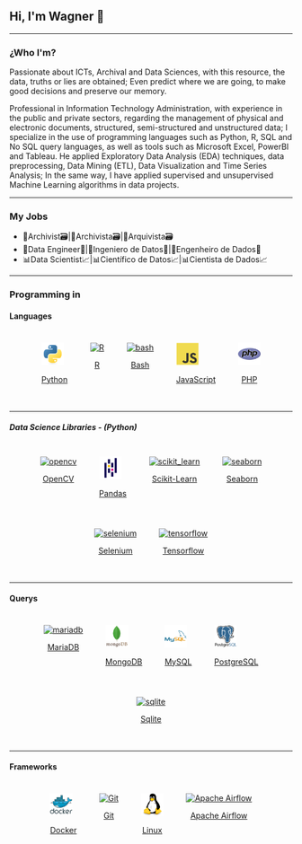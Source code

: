 ## Hi, I'm Wagner 👋
____
###  ¿Who I'm?

Passionate about ICTs, Archival and Data Sciences, with this resource, the data, truths or lies are obtained; Even predict where we are going, to make good decisions and preserve our memory. 

Professional in Information Technology Administration, with experience in the public and private sectors, regarding the management of physical and electronic documents, structured, semi-structured and unstructured data; I specialize in the use of programming languages such as Python, R, SQL and No SQL query languages, as well as tools such as Microsoft Excel, PowerBI and Tableau. He applied Exploratory Data Analysis (EDA) techniques, data preprocessing, Data Mining (ETL), Data Visualization and Time Series Analysis; In the same way, I have applied supervised and unsupervised Machine Learning algorithms in data projects.
____
### My Jobs

* 📑Archivist🗃️|📑Archivista🗃️|📑Arquivista🗃️
* 💽Data Engineer💾|💽Ingeniero de Datos💾|💽Engenheiro de Dados💾
* 📊Data Scientist📈|📊Científico de Datos📈|📊Cientista de Dados📈 
____
### Programming in

#### Languages

<div style="display: flex; justify-content: center; flex-wrap: wrap;">
    <div style="margin: 20px;">
        <a href="https://www.python.org" target="_blank" rel="noreferrer">
            <img src="https://raw.githubusercontent.com/devicons/devicon/master/icons/python/python-original.svg" alt="python" width="40" height="40"/>
            <p style="text-align: center;">Python</p>
        </a></div>
    <div style="margin: 20px;">
        <a href="https://www.r-project.org/" target="_blank" rel="noreferrer">
            <img src="https://www.r-project.org/Rlogo.png" alt="R" width="40" height="40"/>
            <p style="text-align: center;">R</p>
        </a>
    </div>
    <div style="margin: 20px;">
        <a href="https://www.gnu.org/software/bash/" target="_blank" rel="noreferrer">
            <img src="https://www.vectorlogo.zone/logos/gnu_bash/gnu_bash-icon.svg" alt="bash" width="40" height="40"/>
            <p style="text-align: center;">Bash</p>
        </a>
    </div>
    <div style="margin: 20px;">
        <a href="https://developer.mozilla.org/en-US/docs/Web/JavaScript" target="_blank" rel="noreferrer">
            <img src="https://raw.githubusercontent.com/devicons/devicon/master/icons/javascript/javascript-original.svg" alt="javascript" width="40" height="40"/>
            <p style="text-align: center;">JavaScript</p>
        </a>
    </div>
    <div style="margin: 20px;">
        <a href="https://www.php.net" target="_blank" rel="noreferrer">
            <img src="https://raw.githubusercontent.com/devicons/devicon/master/icons/php/php-original.svg" alt="php" width="40" height="40"/>
            <p style="text-align: center;">PHP</p>
        </a>
    </div>
</div>

____

##### Data Science Libraries - (Python)

<div style="display: flex; justify-content: center; flex-wrap: wrap;">
    <div style="margin: 20px;">
        <a href="https://opencv.org/" target="_blank" rel="noreferrer">
            <img src="https://www.vectorlogo.zone/logos/opencv/opencv-icon.svg" alt="opencv" width="40" height="40"/>
            <p style="text-align: center;">OpenCV</p>
        </a>
    </div>
    <div style="margin: 20px;">
        <a href="https://pandas.pydata.org/" target="_blank" rel="noreferrer">
            <img src="https://raw.githubusercontent.com/devicons/devicon/2ae2a900d2f041da66e950e4d48052658d850630/icons/pandas/pandas-original.svg" alt="pandas" width="40" height="40"/>
            <p style="text-align: center;">Pandas</p>
        </a>
    </div>
    <div style="margin: 20px;">
        <a href="https://scikit-learn.org/" target="_blank" rel="noreferrer">
            <img src="https://upload.wikimedia.org/wikipedia/commons/0/05/Scikit_learn_logo_small.svg" alt="scikit_learn" width="40" height="40"/>
            <p style="text-align: center;">Scikit-Learn</p>
        </a>
    </div>
    <div style="margin: 20px;">
        <a href="https://seaborn.pydata.org/" target="_blank" rel="noreferrer">
            <img src="https://seaborn.pydata.org/_images/logo-mark-lightbg.svg" alt="seaborn" width="40" height="40"/>
            <p style="text-align: center;">Seaborn</p>
        </a>
    </div>
    <div style="margin: 20px;">
        <a href="https://www.selenium.dev" target="_blank" rel="noreferrer">
            <img src="https://raw.githubusercontent.com/detain/svg-logos/780f25886640cef088af994181646db2f6b1a3f8/svg/selenium-logo.svg" alt="selenium" width="40" height="40"/>
            <p style="text-align: center;">Selenium</p>
        </a>
    </div>
    <div style="margin: 20px;">
        <a href="https://www.tensorflow.org" target="_blank" rel="noreferrer">
            <img src="https://www.vectorlogo.zone/logos/tensorflow/tensorflow-icon.svg" alt="tensorflow" width="40" height="40"/>
            <p style="text-align: center;">Tensorflow</p>
        </a>
    </div>
</div>

____

#### Querys

<div style="display: flex; justify-content: center; flex-wrap: wrap;">
    <div style="margin: 20px;">
        <a href="https://mariadb.org/" target="_blank" rel="noreferrer">
            <img src="https://www.vectorlogo.zone/logos/mariadb/mariadb-icon.svg" alt="mariadb" width="40" height="40"/>
            <p style="text-align: center;">MariaDB</p>
        </a>
    </div>
    <div style="margin: 20px;">
        <a href="https://www.mongodb.com/" target="_blank" rel="noreferrer">
            <img src="https://raw.githubusercontent.com/devicons/devicon/master/icons/mongodb/mongodb-original-wordmark.svg" alt="mongodb" width="40" height="40"/>
            <p style="text-align: center;">MongoDB</p>
        </a>
    </div>
    <div style="margin: 20px;">
        <a href="https://www.mysql.com/" target="_blank" rel="noreferrer">
            <img src="https://raw.githubusercontent.com/devicons/devicon/master/icons/mysql/mysql-original-wordmark.svg" alt="mysql" width="40" height="40"/>
            <p style="text-align: center;">MySQL</p>
        </a>
    </div>
    <div style="margin: 20px;">
        <a href="https://www.postgresql.org" target="_blank" rel="noreferrer">
            <img src="https://raw.githubusercontent.com/devicons/devicon/master/icons/postgresql/postgresql-original-wordmark.svg" alt="postgresql" width="40" height="40"/>
            <p style="text-align: center;">PostgreSQL</p>
        </a>
    </div>
    <div style="margin: 20px;">
        <a href="https://www.sqlite.org/" target="_blank" rel="noreferrer">
            <img src="https://www.vectorlogo.zone/logos/sqlite/sqlite-icon.svg" alt="sqlite" width="40" height="40"/><p style="text-align: center;">Sqlite</p>
        </a>
    </div>
</div>

____


#### Frameworks
            
<div style="display: flex; justify-content: center; flex-wrap: wrap;">
    <div style="margin: 20px;">
        <a href="https://www.docker.com/" target="_blank" rel="noreferrer">
            <img src="https://raw.githubusercontent.com/devicons/devicon/master/icons/docker/docker-original-wordmark.svg" alt="Docker" width="40" height="40"/>
            <p style="text-align: center;">Docker</p>
        </a>
    </div>
    <div style="margin: 20px;">
        <a href="https://git-scm.com/" target="_blank" rel="noreferrer">
            <img src="https://www.vectorlogo.zone/logos/git-scm/git-scm-icon.svg" alt="Git" width="40" height="40"/>
            <p style="text-align: center;">Git</p>
        </a>
    </div>
    <div style="margin: 20px;">
        <a href="https://www.linux.org/" target="_blank" rel="noreferrer">
            <img src="https://raw.githubusercontent.com/devicons/devicon/master/icons/linux/linux-original.svg" alt="linux" width="40" height="40"/>
            <p style="text-align: center;">Linux</p>
        </a>
    </div>
    <div style="margin: 20px;">
        <a href="https://airflow.apache.org/" target="_blank" rel="noreferrer">
            <img src="https://airflow.apache.org/docs/apache-airflow/1.10.6/_images/pin_large.png" alt="Apache Airflow" width="40" height="40"/>
            <p style="text-align: center;">Apache Airflow</p>
        </a>

</div>


<!--
**wagnerfv1117/wagnerfv1117** is a ✨ _special_ ✨ repository because its `README.md` (this file) appears on your GitHub profile.

Here are some ideas to get you started:

- 🔭 I’m currently working on ...
- 🌱 I’m currently learning ...
- 👯 I’m looking to collaborate on ...
- 🤔 I’m looking for help with ...
- 💬 Ask me about ...
- 📫 How to reach me: ...
- 😄 Pronouns: ...
- ⚡ Fun fact: ...
-->
